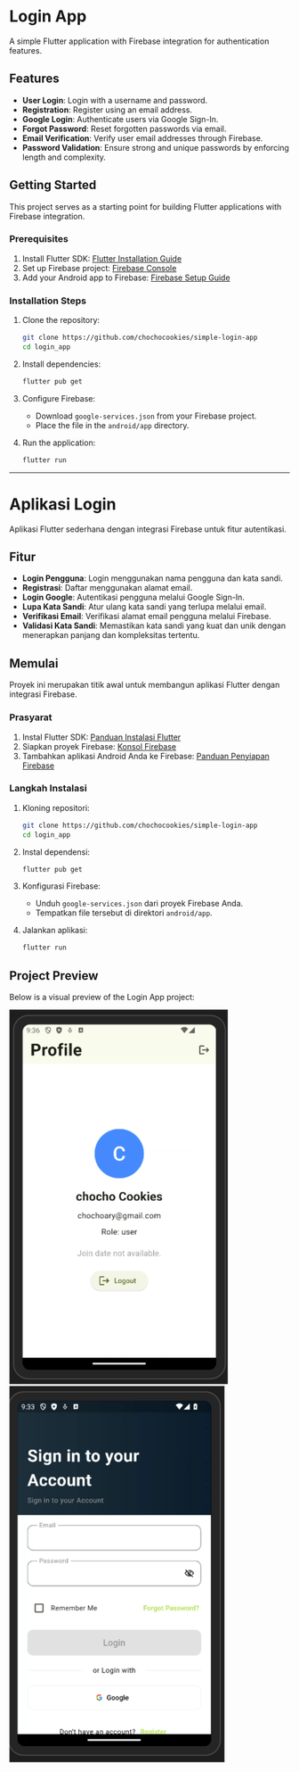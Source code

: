 # Login App

A simple Flutter application with Firebase integration for authentication features.

## Features

- **User Login**: Login with a username and password.
- **Registration**: Register using an email address.
- **Google Login**: Authenticate users via Google Sign-In.
- **Forgot Password**: Reset forgotten passwords via email.
- **Email Verification**: Verify user email addresses through Firebase.
- **Password Validation**: Ensure strong and unique passwords by enforcing length and complexity.

## Getting Started

This project serves as a starting point for building Flutter applications with Firebase integration.

### Prerequisites

1. Install Flutter SDK: [Flutter Installation Guide](https://flutter.dev/docs/get-started/install)
2. Set up Firebase project: [Firebase Console](https://console.firebase.google.com/)
3. Add your Android app to Firebase: [Firebase Setup Guide](https://firebase.google.com/docs/android/setup)

### Installation Steps

1. Clone the repository:
   ```bash
   git clone https://github.com/chochocookies/simple-login-app
   cd login_app
   ```

2. Install dependencies:
   ```bash
   flutter pub get
   ```

3. Configure Firebase:
   - Download `google-services.json` from your Firebase project.
   - Place the file in the `android/app` directory.

4. Run the application:
   ```bash
   flutter run
   ```

---

# Aplikasi Login

Aplikasi Flutter sederhana dengan integrasi Firebase untuk fitur autentikasi.

## Fitur

- **Login Pengguna**: Login menggunakan nama pengguna dan kata sandi.
- **Registrasi**: Daftar menggunakan alamat email.
- **Login Google**: Autentikasi pengguna melalui Google Sign-In.
- **Lupa Kata Sandi**: Atur ulang kata sandi yang terlupa melalui email.
- **Verifikasi Email**: Verifikasi alamat email pengguna melalui Firebase.
- **Validasi Kata Sandi**: Memastikan kata sandi yang kuat dan unik dengan menerapkan panjang dan kompleksitas tertentu.

## Memulai

Proyek ini merupakan titik awal untuk membangun aplikasi Flutter dengan integrasi Firebase.

### Prasyarat

1. Instal Flutter SDK: [Panduan Instalasi Flutter](https://flutter.dev/docs/get-started/install)
2. Siapkan proyek Firebase: [Konsol Firebase](https://console.firebase.google.com/)
3. Tambahkan aplikasi Android Anda ke Firebase: [Panduan Penyiapan Firebase](https://firebase.google.com/docs/android/setup)

### Langkah Instalasi

1. Kloning repositori:
   ```bash
   git clone https://github.com/chochocookies/simple-login-app
   cd login_app
   ```

2. Instal dependensi:
   ```bash
   flutter pub get
   ```

3. Konfigurasi Firebase:
   - Unduh `google-services.json` dari proyek Firebase Anda.
   - Tempatkan file tersebut di direktori `android/app`.

4. Jalankan aplikasi:
   ```bash
   flutter run
   ```


## Project Preview

Below is a visual preview of the Login App project:

![Project Screenshot](assets/vectors/scr2.png) ![Project Screenshot](assets/vectors/scr1.png)

